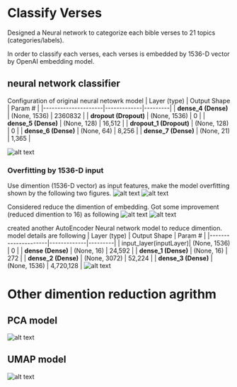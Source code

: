 # Classify Verses 
Designed a Neural network to categorize each bible verses to 21 topics (categories/labels).

In order to classify each verses, each verses is embedded by 1536-D vector by OpenAI embedding model.

## neural network classifier 
Configuration of original neural netowrk model 
| Layer (type)        | Output Shape | Param # |
|---------------------|-------------|---------|
| **dense_4 (Dense)** | (None, 1536)  | 2360832  |
| **dropout (Dropout)** | (None, 1536) | 0 |
| **dense_5 (Dense)** | (None, 128) | 16,512 |
| **dropout_1 (Dropout)** | (None, 128) | 0 |
| **dense_6 (Dense)** | (None, 64) | 8,256 |
| **dense_7 (Dense)** | (None, 21) | 1,365 |

![alt text](figure/model_nm_classifier.png)

### Overfitting by 1536-D input
Use dimention (1536-D vector) as input features, make the model overfitting shown by the following two figures. 
![alt text](figure/Figure_1536_accuracy.png) ![alt text](figure/Figure_1536_loss.png)

Considered reduce the dimention of embedding. Got some improvement (reduced dimention to 16) as following
![alt text](figure/Figure_accuracy_best_16-d.png)
![alt text](figure/Figure_loss_best_16-d.png)

created another AutoEncoder Neural network model to reduce dimention. model details are following
| Layer (type)        | Output Shape | Param # |
|---------------------|-------------|---------|
| input_layer(inputLayer)| (None, 1536)  | 0  |
| **dense (Dense)** | (None, 16) | 24,592 |
| **dense_1 (Dense)** | (None, 16) | 272 |
| **dense_2 (Dense)** | (None, 3072) | 52,224 |
| **dense_3 (Dense)** | (None, 1536) | 4,720,128 |
![alt text](figure/model_nm_autoencoder.png)
# Other dimention reduction agrithm 
## PCA model
![alt text](figure/Figure_PCA_Accuracy.png)

## UMAP model
![alt text](figure/Figure_umap_accuracy.png)